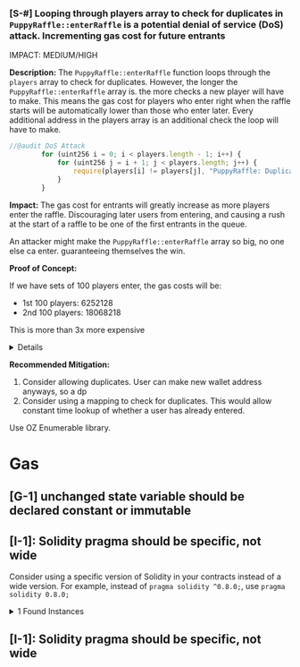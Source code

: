 ### [S-#] Looping through players array to check for duplicates in `PuppyRaffle::enterRaffle` is a potential denial of service (DoS) attack. Incrementing gas cost for future entrants

IMPACT: MEDIUM/HIGH

**Description:** The `PuppyRaffle::enterRaffle` function loops through the `players` array to check for duplicates. However, the longer the `PuppyRaffle::enterRaffle` array is. the more checks a new player will have to make. This means the gas cost for players who enter right when the raffle starts will be automatically lower than those who enter later. Every additional address in the players array is an additional check the loop will have to make.

```javascript
//@audit DoS Attack
        for (uint256 i = 0; i < players.length - 1; i++) {
            for (uint256 j = i + 1; j < players.length; j++) {
                require(players[i] != players[j], "PuppyRaffle: Duplicate player");
            }
        }

```


**Impact:** The gas cost for entrants will greatly increase as more players enter the raffle. Discouraging later users from entering, and causing a rush at the start of a raffle to be one of the first entrants in the queue.

An attacker might make the `PuppyRaffle::enterRaffle` array so big, no one else ca enter. guaranteeing themselves the win.

**Proof of Concept:**

If we have sets of 100 players enter, the gas costs will be:
- 1st 100 players: 6252128
- 2nd 100 players: 18068218

This is more than 3x more expensive

<details>

<summmary>PoC</summary>

Place the followinng test into `PuppyRaffleTest.t.sol`

```javascript
    function test_denialOfService() public {
        // address[] memory players = new address[](1);
        // players[0] = playerOne;
        // puppyRaffle.enterRaffle{value: entranceFee}(players);
        // assertEq(puppyRaffle.players(0), playerOne);
        vm.txGasPrice(1);

        //Let's enter 100 players
        uint256 playersNum = 100;
        address[] memory players = new address[](playersNum);
        for (uint256 i=0; i<playersNum; i++){
            players[i] = address(i);
        }

        //see how much gas it costs
        uint256 gasStart = gasleft();
        puppyRaffle.enterRaffle{value: entranceFee * players.length }(players);
        uint256 gasEnd = gasleft();

        uint256 gasUsedFirst = (gasStart - gasEnd) * tx.gasprice;

        console.log("Gas cost of the first 100 players", gasUsedFirst);



        //Second 100
        address[] memory playersTwo = new address[](playersNum);
        for (uint256 i=0; i<playersNum; i++){
            playersTwo[i] = address(i + playersNum );
        }

        //see how much gas it costs
        uint256 gasStartSecond = gasleft();
        puppyRaffle.enterRaffle{value: entranceFee * players.length }(playersTwo);
        uint256 gasEndSecond = gasleft();

        uint256 gasUsedSecond = (gasStartSecond - gasEndSecond) * tx.gasprice;

        console.log("Gas cost of the second 100 players", gasUsedSecond);

        assert(gasUsedFirst < gasUsedSecond);

    }
```

</details>


**Recommended Mitigation:**

1. Consider allowing duplicates. User can make new wallet address anyways, so a dp
2. Consider using a mapping to check for duplicates. This would allow constant time lookup of whether a user has already entered.

Use OZ Enumerable library.

# Gas

## [G-1] unchanged state variable should be declared constant or immutable



## [I-1]: Solidity pragma should be specific, not wide

Consider using a specific version of Solidity in your contracts instead of a wide version. For example, instead of `pragma solidity ^0.8.0;`, use `pragma solidity 0.8.0;`

<details><summary>1 Found Instances</summary>


- Found in src/PuppyRaffle.sol [Line: 2](src/PuppyRaffle.sol#L2)

	```solidity
	pragma solidity ^0.7.6;
	```

</details>

 ## [I-1]: Solidity pragma should be specific, not wide
